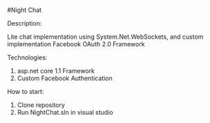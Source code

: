 #Night Chat

Description:

Lite chat implementation using System.Net.WebSockets, and custom implementation Facebook OAuth 2.0 Framework

Technologies:
1. asp.net core 1.1 Framework
2. Custom Facebook Authentication

How to start:

1. Clone repository
2. Run NightChat.sln in visual studio
